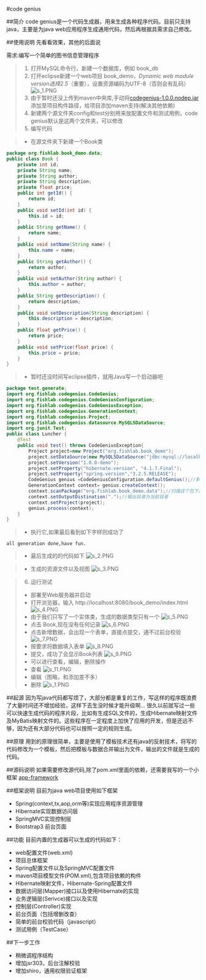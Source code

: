 #code genius

##简介
code genius是一个代码生成器，用来生成各种程序代码。目前只支持java，主要是为java web应用程序生成通用代码，然后再根据具需求自己修改。

##使用说明
先看看效果，其他的后面说

需求:编写一个简单的图书信息管理程序
>1. 打开MySQL命令行，新建一个数据库，例如 book_db
>2. 打开eclipse新建一个web项目 book_demo，*Dynamic web module version选择2.5*（重要），设置资源编码为UTF-8（否则会有乱码）
>![s_1.PNG](./genius/screenshot/s_1.PNG)
>3. 由于暂时还没上传到maven中央库,手动将[codegenius-1.0.0.nodep.jar](https://github.com/fishlab/codegenius/blob/master/genius/prebuild/codegenius-1.0.0.nodep.jar?raw=true) 添加至项目构件路径，给项目添加maven支持(解决其他依赖)
>4. 新建两个源文件夹config和test分别用来放配置文件和测试用例，code genius默认是这两个文件夹，可以修改
>5. 编写代码

>* 在源文件夹下新建一个Book类
```java
package org.fishlab.book_demo.data;
public class Book {
	private int id;
	private String name;
	private String author;
	private String description;
	private float price;
	public int getId() {
		return id;
	}
	public void setId(int id) {
		this.id = id;
	}
	public String getName() {
		return name;
	}
	public void setName(String name) {
		this.name = name;
	}
	public String getAuthor() {
		return author;
	}
	public void setAuthor(String author) {
		this.author = author;
	}
	public String getDescription() {
		return description;
	}
	public void setDescription(String description) {
		this.description = description;
	}
	public float getPrice() {
		return price;
	}
	public void setPrice(float price) {
		this.price = price;
	}
}
```

>* 暂时还没时间写eclipse插件，就用Java写一个启动器吧
```java
package test.generate;
import org.fishlab.codegenius.CodeGenius;
import org.fishlab.codegenius.CodeGeniusConfiguration;
import org.fishlab.codegenius.CodeGeniusException;
import org.fishlab.codegenius.GenerationContext;
import org.fishlab.codegenius.Project;
import org.fishlab.codegenius.datasource.MySQL5DataSource;
import org.junit.Test;
public class Luncher {
    @Test
    public void test() throws CodeGeniusException{
        Project project=new Project("org.fishlab.book_demo");
        project.setDataSource(new MySQL5DataSource("jdbc:mysql://localhost:3306/book_db","root","123456"));
        project.setVersion("1.0.0-demo");
        project.setProperty("hibernate.version", "4.1.7.Final");
        project.setProperty("spring.version","3.2.5.RELEASE");
        CodeGenius genius =CodeGeniusConfiguration.defaultGenius();//默认的配置实例
        GenerationContext context= genius.createContext();
        context.scanPackage("org.fishlab.book_demo.data");//扫描这个包下面的所有类
        context.setOutputDistination(".");//输出目录为当前目录
        context.setProject(project);
        genius.process(context);
    }
}
```
>* 执行它,如果最后看到如下字样则成功了
```console
all generation done,have fun.
```

>* 最后生成的的代码如下
>![s_2.PNG](./genius/screenshot/s_2.PNG)

>* 生成的资源文件以及视图
>![s_3.PNG](./genius/screenshot/s_3.PNG)

>6. 运行测试
>* 部署至Web服务器并启动
>* 打开浏览器，输入 http://localhost:8080/book_demo/index.html
>![s_4.PNG](./genius/screenshot/s_4.PNG)
>* 由于我们只写了一个实体类，生成的数据类型只有一个
>![s_5.PNG](./genius/screenshot/s_5.PNG)
>* 点击 Book,现在没有任何记录
>![s_6.PNG](./genius/screenshot/s_6.PNG)
>* 点击新增数据，会出现一个表单，直接点提交，通不过前台校验
>![s_7.PNG](./genius/screenshot/s_7.PNG)
>* 按要求将数据填入表单
>![s_8.PNG](./genius/screenshot/s_8.PNG)
>* 提交，成功了会显示Book列表
>![s_9.PNG](./genius/screenshot/s_9.PNG)
>* 可以进行查看，编辑，删除操作
>* 查看
>![s_11.PNG](./genius/screenshot/s_10.PNG)
>* 编辑（图略，和添加差不多）
>* 删除
>![s_1.PNG](./genius/screenshot/s_11.PNG)

##起源
因为写java代码都写烦了，大部分都是重复的工作，写这样的程序既浪费了大量时间还不增加经验，这样下去生没时候才能升级啊...
很久以前就写过一些可以快速生成代码的程序片段，比如有生成SQL文件的，生成Hibernate映射文件及MyBatis映射文件的。这些程序在一定程度上加快了应用的开发，但是还远不够，因为还有大部分代码也可以按照一定的规则生成。

##原理
用到的原理很简单，主要是使用了模板技术还有java的反射技术，将写的代码修改为一个模板，然后把模板与数据合并输出为文件，输出的文件就是生成的代码。

##源码说明
如果需要修改源代码,除了pom.xml里面的依赖，还需要我写的一个小框架 
[app-framework](https://github.com/fishlab/app-framework)


##框架说明
目前为java web项目使用如下框架

* Spring(context,tx,aop,orm等)实现应用程序资源管理
* Hibernate实现数据访问层
* SpringMVC实现控制层
* Bootstrap3 前台页面

##功能
目前内置的生成器可以生成的代码如下：

* web配置文件(web.xml)
* 项目总体框架
* Spring配置文件以及SpringMVC配置文件
* maven项目模型文件(POM.xml),包含项目依赖的构件
* Hibernate映射文件，Hibernate-Spring配置文件
* 数据访问层(Mapper)接口以及使用Hibernate的实现
* 业务逻辑层(Serivce)接口以及实现
* 控制层(Controller)实现
* 前台页面（包括增删改查）
* 简单的前台校验代码（javascript）
* 测试用例（TestCase）

##下一步工作
* 稍微调程序结构
* 增加jsr303，后台注解校验
* 增加shiro，通用权限验证框架

